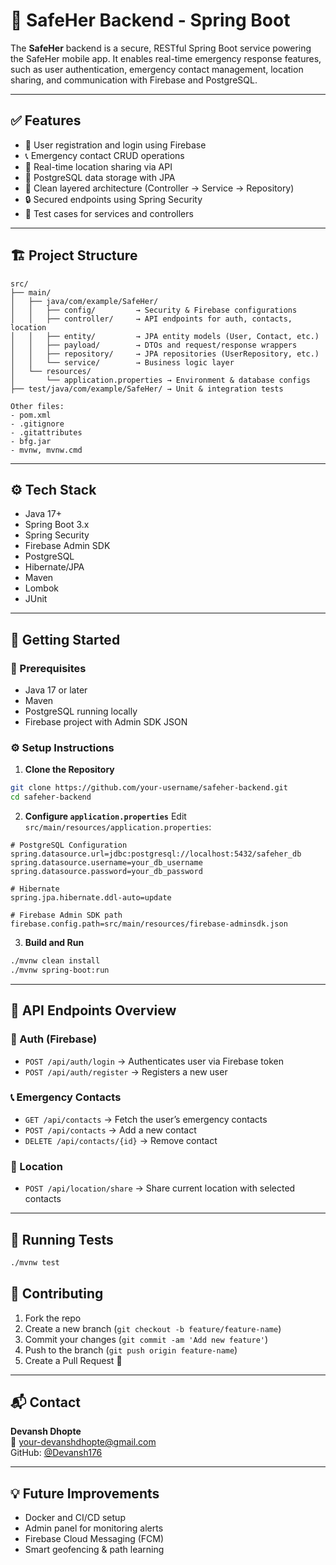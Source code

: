 # 🚨 SafeHer Backend - Spring Boot

The **SafeHer** backend is a secure, RESTful Spring Boot service powering the SafeHer mobile app. It enables real-time emergency response features, such as user authentication, emergency contact management, location sharing, and communication with Firebase and PostgreSQL.

---

## ✅ Features

- 🔐 User registration and login using Firebase
- 📞 Emergency contact CRUD operations
- 📍 Real-time location sharing via API
- 🧾 PostgreSQL data storage with JPA
- 🔧 Clean layered architecture (Controller → Service → Repository)
- 🔒 Secured endpoints using Spring Security
- 🧪 Test cases for services and controllers

---

## 🏗️ Project Structure

```
src/
├── main/
│   ├── java/com/example/SafeHer/
│   │   ├── config/         → Security & Firebase configurations
│   │   ├── controller/     → API endpoints for auth, contacts, location
│   │   ├── entity/         → JPA entity models (User, Contact, etc.)
│   │   ├── payload/        → DTOs and request/response wrappers
│   │   ├── repository/     → JPA repositories (UserRepository, etc.)
│   │   └── service/        → Business logic layer
│   └── resources/
│       └── application.properties → Environment & database configs
├── test/java/com/example/SafeHer/ → Unit & integration tests

Other files:
- pom.xml
- .gitignore
- .gitattributes
- bfg.jar
- mvnw, mvnw.cmd
```

---

## ⚙️ Tech Stack

- Java 17+
- Spring Boot 3.x
- Spring Security
- Firebase Admin SDK
- PostgreSQL
- Hibernate/JPA
- Maven
- Lombok
- JUnit

---

## 🔧 Getting Started

### 🔗 Prerequisites

- Java 17 or later
- Maven
- PostgreSQL running locally
- Firebase project with Admin SDK JSON

### ⚙️ Setup Instructions

1. **Clone the Repository**
```bash
git clone https://github.com/your-username/safeher-backend.git
cd safeher-backend
```

2. **Configure `application.properties`**
Edit `src/main/resources/application.properties`:

```properties
# PostgreSQL Configuration
spring.datasource.url=jdbc:postgresql://localhost:5432/safeher_db
spring.datasource.username=your_db_username
spring.datasource.password=your_db_password

# Hibernate
spring.jpa.hibernate.ddl-auto=update

# Firebase Admin SDK path
firebase.config.path=src/main/resources/firebase-adminsdk.json
```

3. **Build and Run**
```bash
./mvnw clean install
./mvnw spring-boot:run
```

---

## 📡 API Endpoints Overview

### 🔐 Auth (Firebase)
- `POST /api/auth/login` → Authenticates user via Firebase token
- `POST /api/auth/register` → Registers a new user

### 📞 Emergency Contacts
- `GET /api/contacts` → Fetch the user’s emergency contacts
- `POST /api/contacts` → Add a new contact
- `DELETE /api/contacts/{id}` → Remove contact

### 📍 Location
- `POST /api/location/share` → Share current location with selected contacts

---

## 🧪 Running Tests

```bash
./mvnw test
```


## 🙋 Contributing

1. Fork the repo
2. Create a new branch (`git checkout -b feature/feature-name`)
3. Commit your changes (`git commit -am 'Add new feature'`)
4. Push to the branch (`git push origin feature-name`)
5. Create a Pull Request 🎉

---

## 📬 Contact

**Devansh Dhopte**  
📧 your-devanshdhopte@gmail.com  
GitHub: [@Devansh176](https://github.com/Devansh176)

---

## 💡 Future Improvements

- Docker and CI/CD setup
- Admin panel for monitoring alerts
- Firebase Cloud Messaging (FCM)
- Smart geofencing & path learning
